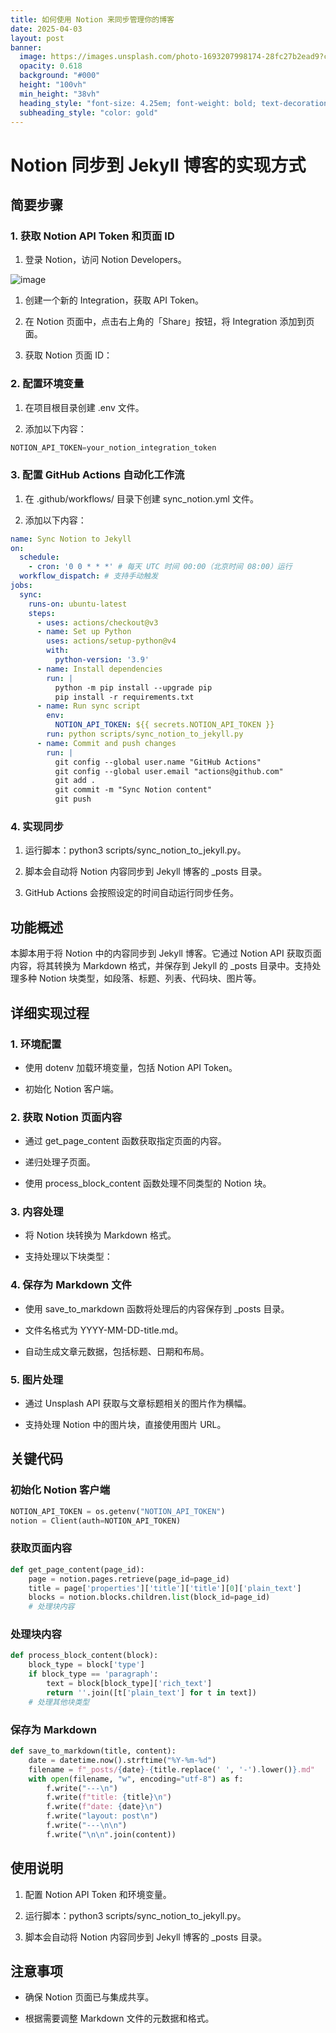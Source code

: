 ```yaml
---
title: 如何使用 Notion 来同步管理你的博客
date: 2025-04-03
layout: post
banner:
  image: https://images.unsplash.com/photo-1693207998174-28fc27b2ead9?crop=entropy&cs=tinysrgb&fit=max&fm=jpg&ixid=M3w2OTIwMzJ8MHwxfHJhbmRvbXx8fHx8fHx8fDE3NDM2ODQwNzd8&ixlib=rb-4.0.3&q=80&w=1080
  opacity: 0.618
  background: "#000"
  height: "100vh"
  min_height: "38vh"
  heading_style: "font-size: 4.25em; font-weight: bold; text-decoration: underline"
  subheading_style: "color: gold"
---
```


# Notion 同步到 Jekyll 博客的实现方式

## 简要步骤

### 1. 获取 Notion API Token 和页面 ID

1. 登录 Notion，访问 Notion Developers。

![image](https://prod-files-secure.s3.us-west-2.amazonaws.com/a7a0cc5a-89b9-4cda-8686-1fba0ca52f40/d19c1afe-dea5-4312-9333-786b0ba83054/image.png?X-Amz-Algorithm=AWS4-HMAC-SHA256&X-Amz-Content-Sha256=UNSIGNED-PAYLOAD&X-Amz-Credential=ASIAZI2LB466T7H2YDDK%2F20250403%2Fus-west-2%2Fs3%2Faws4_request&X-Amz-Date=20250403T124117Z&X-Amz-Expires=3600&X-Amz-Security-Token=IQoJb3JpZ2luX2VjEIX%2F%2F%2F%2F%2F%2F%2F%2F%2F%2FwEaCXVzLXdlc3QtMiJHMEUCIEyW4VY0qLYHxKZRG%2FzfZ9RTJy9eO%2FfYDR5w4kqRsxbOAiEAoMbfYhHBeBvnW4ele5Cz%2FGOU7VBXo1n8mnBwnD%2FGmiAqiAQI7v%2F%2F%2F%2F%2F%2F%2F%2F%2F%2FARAAGgw2Mzc0MjMxODM4MDUiDPfLPsRhU9GFJF2IESrcA6vmHH0R%2FN9OeZCshSXroJIE49goKiZDtUEjM6LZ2V8ldUGZZWMtuMKBEg0TDfKPUPJg7FyaAwYCeho%2BOFIIHKR7qZhWaPsY8UOvQzhKkFixAOGW0atHM8cQG22OHuXwyfPnViUd%2BQwTWe%2Fo6%2FYr5BeBcMx5gi20UbEV1rvES8jO7HunTqZy0RAKFR10HaBShQprFeb9C1P9PyHPRWn4scQ9hnzFQF6VAu80kKONPj%2BAdGk2U2QAeqf%2FlsndOxU8w%2FcPwfnQ6u8JdkOdPINnPU2zMhBu5%2FitaOFH7%2F1lFCFKZdokPvKWhsRrsA17b2UCxgbnUMUeRitNkvordQMTMWVbawjHIFSwi3YsLd2G1zCjkzKgqUP0VQiceOOM2zG41BcXrUtA%2FBareDxb8ovwpCIjWgHQ5eH3UBwgZosYnV9KEwMwD4rrqIgFsrmWRJptfVP%2FMQv45cRa2cmFqXg2i4Vz7VjLbIzQ15oUZHRF%2BdZ6qul%2FBJ9IY9zTEilK6%2FpBNSAOSxqyh%2FRoW3vD5QRcivVrPj5FrCdPjTXMDcrSATitIwpxOVPoE5A1GnWfbrIoirlV42n9f1TC7aSM1lYHD3WWSs9Q8ZPXbBBIcHncLLAsb2bJrYLCCBWJlr5uML79ub8GOqUBYVveS0yn4wELgOJD4MLSuDSwRLLxiuE%2BhprmEDzPatTuxO4by6YbO5yisnBPbZFpbBSuMIvw3FhxSNIHZYyW3xMA%2FP1n6l1z8WEYEm43EdzNbWt9gvUexrzKBB8PP9lf1wHm2VQpVhxWuec%2F84h%2BGrTMElBVCFXUErkrYdn7zjfXyUsiBrTyH1m%2B1gJkCvTnSJIyOM%2BRY%2FcUpBqHWVJpfnZ25%2BBi&X-Amz-Signature=ece8c42e0f9eb5fb33e9a78c346c7a0c59f36017c14a1300ccd53990364f1ef7&X-Amz-SignedHeaders=host&x-id=GetObject)

1. 创建一个新的 Integration，获取 API Token。

1. 在 Notion 页面中，点击右上角的「Share」按钮，将 Integration 添加到页面。

1. 获取 Notion 页面 ID：


### 2. 配置环境变量

1. 在项目根目录创建 .env 文件。

1. 添加以下内容：

```javascript
NOTION_API_TOKEN=your_notion_integration_token
```

### 3. 配置 GitHub Actions 自动化工作流

1. 在 .github/workflows/ 目录下创建 sync_notion.yml 文件。

1. 添加以下内容：

```yaml
name: Sync Notion to Jekyll
on:
  schedule:
    - cron: '0 0 * * *' # 每天 UTC 时间 00:00（北京时间 08:00）运行
  workflow_dispatch: # 支持手动触发
jobs:
  sync:
    runs-on: ubuntu-latest
    steps:
      - uses: actions/checkout@v3
      - name: Set up Python
        uses: actions/setup-python@v4
        with:
          python-version: '3.9'
      - name: Install dependencies
        run: |
          python -m pip install --upgrade pip
          pip install -r requirements.txt
      - name: Run sync script
        env:
          NOTION_API_TOKEN: ${{ secrets.NOTION_API_TOKEN }}
        run: python scripts/sync_notion_to_jekyll.py
      - name: Commit and push changes
        run: |
          git config --global user.name "GitHub Actions"
          git config --global user.email "actions@github.com"
          git add .
          git commit -m "Sync Notion content"
          git push
```

### 4. 实现同步

1. 运行脚本：python3 scripts/sync_notion_to_jekyll.py。

1. 脚本会自动将 Notion 内容同步到 Jekyll 博客的 _posts 目录。

1. GitHub Actions 会按照设定的时间自动运行同步任务。

## 功能概述

本脚本用于将 Notion 中的内容同步到 Jekyll 博客。它通过 Notion API 获取页面内容，将其转换为 Markdown 格式，并保存到 Jekyll 的 _posts 目录中。支持处理多种 Notion 块类型，如段落、标题、列表、代码块、图片等。

## 详细实现过程

### 1. 环境配置

- 使用 dotenv 加载环境变量，包括 Notion API Token。

- 初始化 Notion 客户端。

### 2. 获取 Notion 页面内容

- 通过 get_page_content 函数获取指定页面的内容。

- 递归处理子页面。

- 使用 process_block_content 函数处理不同类型的 Notion 块。

### 3. 内容处理

- 将 Notion 块转换为 Markdown 格式。

- 支持处理以下块类型：


### 4. 保存为 Markdown 文件

- 使用 save_to_markdown 函数将处理后的内容保存到 _posts 目录。

- 文件名格式为 YYYY-MM-DD-title.md。

- 自动生成文章元数据，包括标题、日期和布局。

### 5. 图片处理

- 通过 Unsplash API 获取与文章标题相关的图片作为横幅。

- 支持处理 Notion 中的图片块，直接使用图片 URL。

## 关键代码

### 初始化 Notion 客户端

```python
NOTION_API_TOKEN = os.getenv("NOTION_API_TOKEN")
notion = Client(auth=NOTION_API_TOKEN)
```

### 获取页面内容

```python
def get_page_content(page_id):
    page = notion.pages.retrieve(page_id=page_id)
    title = page['properties']['title']['title'][0]['plain_text']
    blocks = notion.blocks.children.list(block_id=page_id)
    # 处理块内容
```

### 处理块内容

```python
def process_block_content(block):
    block_type = block['type']
    if block_type == 'paragraph':
        text = block[block_type]['rich_text']
        return ''.join([t['plain_text'] for t in text])
    # 处理其他块类型
```

### 保存为 Markdown

```python
def save_to_markdown(title, content):
    date = datetime.now().strftime("%Y-%m-%d")
    filename = f"_posts/{date}-{title.replace(' ', '-').lower()}.md"
    with open(filename, "w", encoding="utf-8") as f:
        f.write("---\n")
        f.write(f"title: {title}\n")
        f.write(f"date: {date}\n")
        f.write("layout: post\n")
        f.write("---\n\n")
        f.write("\n\n".join(content))
```

## 使用说明

1. 配置 Notion API Token 和环境变量。

1. 运行脚本：python3 scripts/sync_notion_to_jekyll.py。

1. 脚本会自动将 Notion 内容同步到 Jekyll 博客的 _posts 目录。

## 注意事项

- 确保 Notion 页面已与集成共享。

- 根据需要调整 Markdown 文件的元数据和格式。
